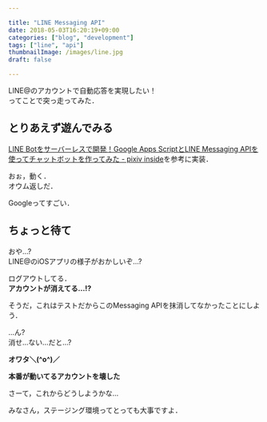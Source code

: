 ```yaml
---

title: "LINE Messaging API"
date: 2018-05-03T16:20:19+09:00
categories: ["blog", "development"]
tags: ["line", "api"]
thumbnailImage: /images/line.jpg
draft: false

---
```



LINE@のアカウントで自動応答を実現したい！  
ってことで突っ走ってみた．
<!--more-->

## とりあえず遊んでみる  
[LINE Botをサーバーレスで開発！Google Apps ScriptとLINE Messaging APIを使ってチャットボットを作ってみた - pixiv inside](https://devpixiv.hatenablog.com/entry/2016/11/14/150000)を参考に実装．

おぉ，動く．  
オウム返しだ．  

Googleってすごい．  

## ちょっと待て
おや...?  
LINE@のiOSアプリの様子がおかしいぞ...?  

ログアウトしてる．  
**アカウントが消えてる...!?**  


そうだ，これはテストだからこのMessaging APIを抹消してなかったことにしよう．  

...ん?  
消せ...ない...だと...?  

**オワタ＼(^o^)／**  


**本番が動いてるアカウントを壊した**  


さーて，これからどうしようかな...  


みなさん，ステージング環境ってとっても大事ですよ．  


